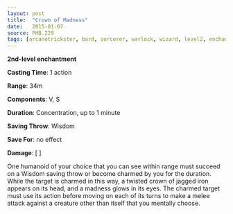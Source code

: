 ```yaml
---
layout: post
title:  "Crown of Madness"
date:   2015-01-07
source: PHB.229
tags: [arcanetrickster, bard, sorcerer, warlock, wizard, level2, enchantment]
---
```


**2nd-level enchantment**

**Casting Time**: 1 action

**Range**: 34m

**Components**: V, S

**Duration**: Concentration, up to 1 minute

**Saving Throw**: Wisdom

**Save For**: no effect

**Damage**: [ ]

One humanoid of your choice that you can see within range must succeed on a Wisdom saving throw or become charmed by you for the duration. While the target is charmed in this way, a twisted crown of jagged iron appears on its head, and a madness glows in its eyes. The charmed target must use its action before moving on each of its turns to make a melee attack against a creature other than itself that you mentally choose.

